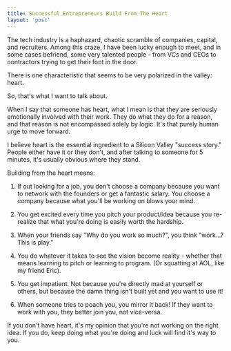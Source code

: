 ```yaml
---
title: Successful Entrepreneurs Build From The Heart
layout: 'post'
---
```


The tech industry is a haphazard, chaotic scramble of companies, capital, and recruiters. Among this craze, I have been lucky enough to meet, and in some cases befriend, some very talented people - from VCs and CEOs to contractors trying to get their foot in the door.

There is one characteristic that seems to be very polarized in the valley: heart.

So, that's what I want to talk about.

When I say that someone has heart, what I mean is that they are seriously emotionally involved with their work. They do what they do for a reason, and that reason is not encompassed solely by logic. It's that purely human urge to move forward.

I believe heart is the essential ingredient to a Silicon Valley "success story." People either have it or they don't, and after talking to someone for 5 minutes, it's usually obvious where they stand.

Building from the heart means:

1. If out looking for a job, you don't choose a company because you want to network with the founders or get a fantastic salary. You choose a company because what you'll be working on blows your mind.

2. You get excited every time you pitch your product/idea because you re-realize that what you're doing is easily worth the hardship.

3. When your friends say "Why do you work so much?", you think "work...? This is play."

4. You do whatever it takes to see the vision become reality - whether that means learning to pitch or learning to program. (Or squatting at AOL, like my friend Eric).

5. You get impatient. Not because you're directly mad at yourself or others, but because the damn thing isn't built yet and you want to use it!

6. When someone tries to poach you, you mirror it back! If they want to work with you, they better join you, not vice-versa.

If you don't have heart, it's my opinion that you're not working on the right idea. If you do, keep doing what you're doing and luck will find it's way to you.
